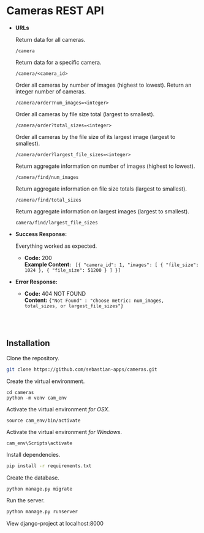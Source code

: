 # Cameras REST API


* **URLs**

  Return data for all cameras.

  `/camera` 

  Return data for a specific camera.

  `/camera/<camera_id>` 

  Order all cameras by number of images (highest to lowest). Return an integer number of cameras.

  `/camera/order?num_images=<integer>`

  Order all cameras by file size total (largest to smallest).

  `/camera/order?total_sizes=<integer>`

  Order all cameras by the file size of its largest image (largest to smallest).

  `/camera/order?largest_file_sizes=<integer>`

  Return aggregate information on number of images (highest to lowest).

  `/camera/find/num_images`

  Return aggregate information on file size totals (largest to smallest).

  `/camera/find/total_sizes`

  Return aggregate information on largest images (largest to smallest).

  `camera/find/largest_file_sizes`


* **Success Response:**
  
  Everything worked as expected.

  * **Code:** 200 <br />
    **Example Content:** `
    [{
        "camera_id": 1,
        "images": [
            {
                "file_size": 1024
            },
            {
                "file_size": 51200
            }
        ]
    }]`
 
* **Error Response:**
  
  * **Code:** 404 NOT FOUND<br />
    **Content:** `{"Not Found" : "choose metric: num_images, total_sizes, or largest_file_sizes"}`


<br /><br />

## Installation

Clone the repository.

```bash
git clone https://github.com/sebastian-apps/cameras.git
```

Create the virtual environment.

```
cd cameras
python -m venv cam_env
```

Activate the virtual environment <i>for OSX</i>.

```
source cam_env/bin/activate
```

Activate the virtual environment <i>for Windows</i>.

```
cam_env\Scripts\activate
```

Install dependencies.

```bash
pip install -r requirements.txt
```

Create the database.

```bash
python manage.py migrate
```

Run the server.

```bash
python manage.py runserver
```

View django-project at localhost:8000 




